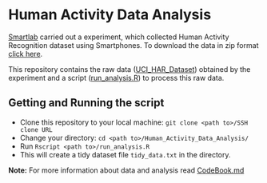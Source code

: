 Human Activity Data Analysis
============================

[Smartlab](http://www.smartlab.ws) carried out a experiment, which collected Human Activity Recognition dataset using Smartphones. To download the data in zip format [click here](https://d396qusza40orc.cloudfront.net/getdata%2Fprojectfiles%2FUCI%20HAR%20Dataset.zip).

This repository contains the raw data ([UCI_HAR_Dataset](UCI_HAR_Dataset)) obtained by the experiment and a script ([run_analysis.R](run_analysis.R)) to process this raw data. 

Getting and Running the script
------------------------------
  
* Clone this repository to your local machine: `git clone <path to>/SSH clone URL`
* Change your directory: `cd <path to>/Human_Activity_Data_Analysis/`
* Run `Rscript <path to>/run_analysis.R`
* This will create a tidy dataset file `tidy_data.txt` in the directory.


**Note:** For more information about data and analysis read [CodeBook.md](CodeBook.md)